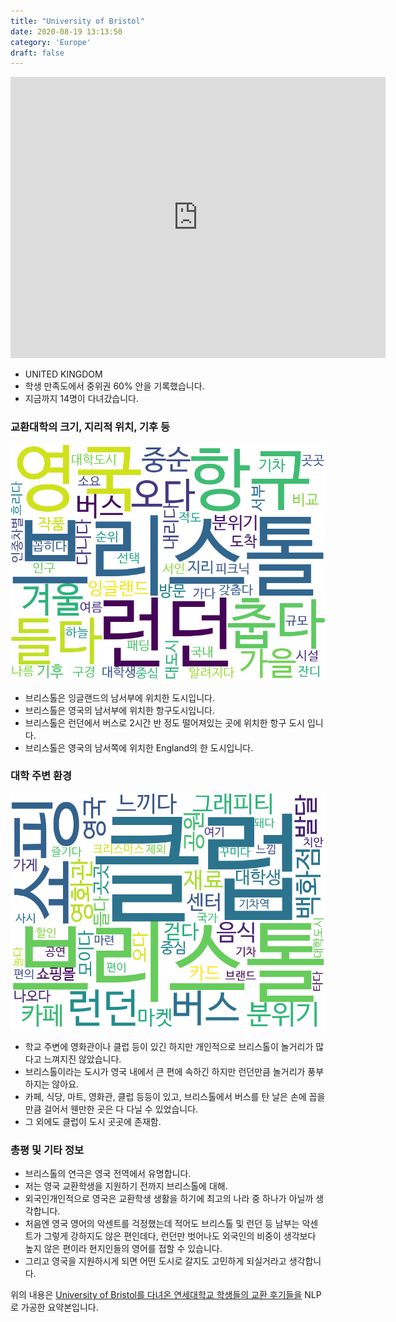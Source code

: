 ```yaml
---
title: "University of Bristol"
date: 2020-08-19 13:13:50
category: 'Europe'
draft: false
---
```


<iframe
width="600"
height="450"
frameborder="0" style="border:0"
src="https://www.google.com/maps/embed/v1/place?key=AIzaSyC9e1AME-pVmWC4hBpFdu5S4dKzyepa3HQ&q=University+of+Bristol&center=51.4584172,-2.6029792&zoom=14" allowfullscreen>
</iframe>

* UNITED KINGDOM
* 학생 만족도에서 중위권 60% 안을 기록했습니다.
* 지금까지 14명이 다녀갔습니다. 

### 교환대학의 크기, 지리적 위치, 기후 등

![gen_info-WordCloud](../univ_wordclouds_okt/gen_info/GB000006_gen_info_okt.png)

* 브리스톨은 잉글랜드의 남서부에 위치한 도시입니다.
* 브리스톨은 영국의 남서부에 위치한 항구도시입니다.
* 브리스톨은 런던에서 버스로 2시간 반 정도 떨어져있는 곳에 위치한 항구 도시 입니다.
* 브리스톨은 영국의 남서쪽에 위치한 England의 한 도시입니다.


### 대학 주변 환경

![env_info-WordCloud](../univ_wordclouds_okt/env_info/GB000006_env_info_okt.png)

* 학교 주변에 영화관이나 클럽 등이 있긴 하지만 개인적으로 브리스톨이 놀거리가 많다고 느껴지진 않았습니다.
* 브리스톨이라는 도시가 영국 내에서 큰 편에 속하긴 하지만 런던만큼 놀거리가 풍부하지는 않아요.
* 카페, 식당, 마트, 영화관, 클럽 등등이 있고, 브리스톨에서 버스를 탄 날은 손에 꼽을 만큼 걸어서 웬만한 곳은 다 다닐 수 있었습니다.
* 그 외에도 클럽이 도시 곳곳에 존재함.


### 총평 및 기타 정보 
* 브리스톨의 연극은 영국 전역에서 유명합니다.
* 저는 영국 교환학생을 지원하기 전까지 브리스톨에 대해.
* 외국인개인적으로 영국은 교환학생 생활을 하기에 최고의 나라 중 하나가 아닐까 생각합니다.
* 처음엔 영국 영어의 악센트를 걱정했는데 적어도 브리스톨 및 런던 등 남부는 악센트가 그렇게 강하지도 않은 편인데다, 런던만 벗어나도 외국인의 비중이 생각보다 높지 않은 편이라 현지인들의 영어를 접할 수 있습니다.
* 그리고 영국을 지원하시게 되면 어떤 도시로 갈지도 고민하게 되실거라고 생각합니다.


위의 내용은 [University of Bristol를 다녀온 연세대학교 학생들의 교환 후기들을](http://oia.yonsei.ac.kr/partner/expReport.asp?ucode=GB000006&bgbn=A) NLP로 가공한 요약본입니다. 
